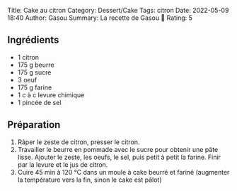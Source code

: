 Title: Cake au citron
Category: Dessert/Cake
Tags: citron
Date: 2022-05-09 18:40
Author: Gasou
Summary: La recette de Gasou 🍋
Rating: 5

## Ingrédients

- 1 citron
- 175 g beurre
- 175 g sucre
- 3 oeuf
- 175 g farine
- 1 c à c levure chimique
- 1 pincée de sel

## Préparation

1. Râper le zeste de citron, presser le citron.
2. Travailler le beurre en pommade avec le sucre pour obtenir une pâte lisse. Ajouter le zeste, les oeufs, le sel, puis petit à petit la farine. Finir par la levure et le jus de citron.
3. Cuire 45 min à 120 °C dans un moule à cake beurré et fariné (augmenter la température vers la fin, sinon le cake est pâlot)
